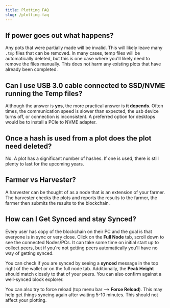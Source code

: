 ```yaml
---
title: Plotting FAQ
slug: /plotting-faq
---
```


## If power goes out what happens?

Any pots that were partially made will be invalid. This will likely leave many `.tmp` files that can be removed. In many cases, temp files will be automatically deleted, but this is one case where you'll likely need to remove the files manually. This does not harm any existing plots that have already been completed.

## Can I use USB 3.0 cable connected to SSD/NVME running the Temp files?

Although the answer is **yes**, the more practical answer is **it depends**. Often times, the communication speed is slower than expected, the usb device turns off, or connection is inconsistent. A preferred option for desktops would be to install a PCIe to NVME adapter.

## Once a hash is used from a plot does the plot need deleted?

No. A plot has a significant number of hashes. If one is used, there is still plenty to last for the upcoming years.

## Farmer vs Harvester?

A harvester can be thought of as a node that is an extension of your farmer. The harvester checks the plots and reports the results to the farmer, the farmer then submits the results to the blockchain.

## How can I Get Synced and stay Synced?

Every user has copy of the blockchain on their PC and the goal is that everyone is in sync or very close. Click on the **Full Node** tab, scroll down to see the connected Nodes/PCs. It can take some time on initial start up to collect peers, but if you're not getting peers automatically you'll have no way of getting synced.

You can check if you are synced by seeing a **synced** message in the top right of the wallet or on the full node tab. Additionally, the **Peak Height** should match closely to that of your peers. You can also confirm against a well-synced block explorer.

You can also try to force reload (top menu bar --> **Force Reload**). This may help get things syncing again after waiting 5-10 minutes. This should not affect your plotting.
